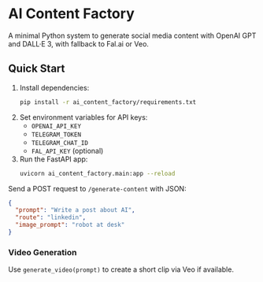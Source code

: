 # AI Content Factory

A minimal Python system to generate social media content with OpenAI GPT and DALL·E 3, with fallback to Fal.ai or Veo.

## Quick Start

1. Install dependencies:
   ```bash
   pip install -r ai_content_factory/requirements.txt
   ```
2. Set environment variables for API keys:
   - `OPENAI_API_KEY`
   - `TELEGRAM_TOKEN`
   - `TELEGRAM_CHAT_ID`
   - `FAL_API_KEY` (optional)
3. Run the FastAPI app:
   ```bash
   uvicorn ai_content_factory.main:app --reload
   ```

Send a POST request to `/generate-content` with JSON:
```json
{
  "prompt": "Write a post about AI",
  "route": "linkedin",
  "image_prompt": "robot at desk"
}
```

### Video Generation

Use `generate_video(prompt)` to create a short clip via Veo if available.
